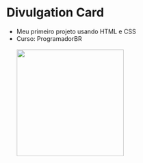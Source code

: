 <h1>Divulgation Card</h1>
<ul>
  <li>Meu primeiro projeto usando HTML e CSS</li> 
  <li>Curso: ProgramadorBR</li> <br>
<img src="https://user-images.githubusercontent.com/82189395/120952396-4e832d80-c721-11eb-8b9b-ca884b11107d.png" widht="350px" height="250px">
